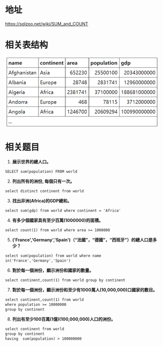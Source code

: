 # 地址 

https://sqlzoo.net/wiki/SUM_and_COUNT

# 相关表结构

![](https://raw.githubusercontent.com/wryu2010/image/master/img/20210731193354.png)



# 相关题目

1. **展示世界的總人口。**

```mysql
SELECT sum(population) FROM world
```



2. **列出所有的洲份, 每個只有一次。**

```mysql
select distinct continent from world
```



3. **找出非洲(Africa)的GDP總和。**

```mysql
select sum(gdp) from world where continent = 'Africa'
```



4. **有多少個國家具有至少百萬(1000000)的面積。**

```mysql
select count(1) from world where area >= 1000000
```



5. **('France','Germany','Spain')（“法國”，“德國”，“西班牙”）的總人口是多少？**

```mysql
select sum(population) from world where name in('France','Germany','Spain')
```



6. **對於每一個洲份，顯示洲份和國家的數量。**

```mysql
select continent,count(1) from world group by continent
```



7. **對於每一個洲份，顯示洲份和至少有1000萬人(10,000,000)口國家的數目。**

```mysql
select continent,count(1) from world 
where population >= 10000000
group by continent
```



8. **列出有至少100百萬(1億)(100,000,000)人口的洲份。**

```mysql
select continent from world
group by continent 
having  sum(population) > 100000000
```



